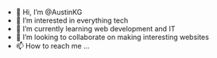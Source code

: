- 👋 Hi, I’m @AustinKG
- 👀 I’m interested in everything tech 
- 🌱 I’m currently learning web development and IT
- 💞️ I’m looking to collaborate on making interesting websites
- 📫 How to reach me ...

<!---
AustinKG/AustinKG is a ✨ special ✨ repository because its `README.md` (this file) appears on your GitHub profile.
You can click the Preview link to take a look at your changes.
--->
